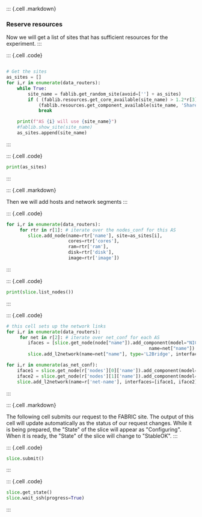 
::: {.cell .markdown}
### Reserve resources

Now we will get a list of sites that has sufficient resources for the experiment.
:::


::: {.cell .code}
```python

# Get the sites
as_sites = []
for i,r in enumerate(data_routers):   
    while True:
        site_name = fablib.get_random_site(avoid=[''] + as_sites)
        if ( (fablib.resources.get_core_available(site_name) > 1.2*r[3]['cores']) and
            (fablib.resources.get_component_available(site_name, 'SharedNIC-ConnectX-6') > 1.2**r[3]['nic']) ):
            break

    print(f"AS {i} will use {site_name}")
    #fablib.show_site(site_name)
    as_sites.append(site_name)

```
:::

::: {.cell .code}
```python
print(as_sites)
```
:::

::: {.cell .markdown}

Then we will add hosts and network segments
:::

::: {.cell .code}
```python
for i,r in enumerate(data_routers):
     for rtr in r[1]: # iterate over the nodes_conf for this AS
        slice.add_node(name=rtr['name'], site=as_sites[i], 
                       cores=rtr['cores'], 
                       ram=rtr['ram'], 
                       disk=rtr['disk'], 
                       image=rtr['image'])
```
:::




::: {.cell .code}
```python
print(slice.list_nodes())
```
:::


::: {.cell .code}
```python
# this cell sets up the network links 
for i,r in enumerate(data_routers):
     for net in r[2]: # iterate over net_conf for each AS
        ifaces = [slice.get_node(node["name"]).add_component(model="NIC_Basic", 
                                                     name=net["name"]).get_interfaces()[0] for node in net['nodes'] ]
        slice.add_l2network(name=net["name"], type='L2Bridge', interfaces=ifaces)

for i,r in enumerate(as_net_conf):
    iface1 = slice.get_node(r['nodes'][0]['name']).add_component(model='NIC_Basic', name=r['net-name']).get_interfaces()[0]
    iface2 = slice.get_node(r['nodes'][1]['name']).add_component(model='NIC_Basic', name=r['net-name']).get_interfaces()[0]
    slice.add_l2network(name=r['net-name'], interfaces=[iface1, iface2])
```
:::


::: {.cell .markdown}

The following cell submits our request to the FABRIC site. The output of this cell will update automatically as the status of our request changes.
While it is being prepared, the "State" of the slice will appear as "Configuring".
When it is ready, the "State" of the slice will change to "StableOK".
:::


::: {.cell .code}
```python
slice.submit()
```
:::


::: {.cell .code}
```python
slice.get_state()
slice.wait_ssh(progress=True)
```
:::
